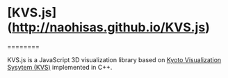 # [KVS.js] (http://naohisas.github.io/KVS.js)
========

KVS.js is a JavaScript 3D visualization library based on [Kyoto Visualization Sysytem (KVS)](https://code.google.com/p/kvs/) implemented in C++.
